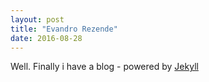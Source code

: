 ```yaml
---
layout: post
title: "Evandro Rezende"
date: 2016-08-28
---
```


Well. Finally i have a blog - powered by [Jekyll](http://jekyllrb.com)
